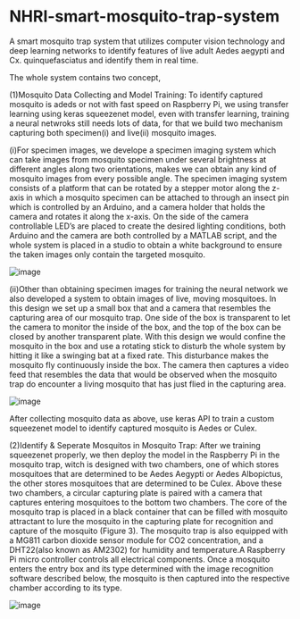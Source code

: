 # NHRI-smart-mosquito-trap-system
A smart mosquito trap system that utilizes computer vision technology and deep learning networks to identify features of live adult Aedes aegypti and Cx. quinquefasciatus and identify them in real time.

The whole system contains two concept,

(1)Mosquito Data Collecting and Model Training: To identify captured mosquito is adeds or not with fast speed on Raspberry Pi, we using transfer learning using keras squeezenet model, even with transfer learning, training a neural netwroks still needs lots of data, for that we build two mechanism capturing both specimen(i) and live(ii) mosquito images.

(i)For specimen images, we develope a specimen imaging system which can take images from mosquito specimen under several brightness at different angles along two orientations, makes we can obtain any kind of mosquito images from every possible angle. The specimen imaging system consists of a platform that can be rotated by a stepper motor along the z-axis in which a mosquito specimen can be attached to through an insect pin  which is controlled by an Arduino, and a camera holder that holds the camera and rotates it along the x-axis. On the side of the camera controllable LED’s are placed to create the desired lighting conditions, both Arduino and the camera are both controlled by a MATLAB script, and the whole system is placed in a studio to obtain a white background to ensure the taken images only contain the targeted mosquito.

![image](https://user-images.githubusercontent.com/61857351/130187417-ef18aa68-849d-4be2-9f78-c66077c62900.png)


(ii)Other than obtaining specimen images for training the neural network we also developed a system to obtain images of live, moving mosquitoes. In this design we set up a small box that and a camera that resembles the capturing area of our mosquito trap. One side of the box is transparent to let the camera to monitor the inside of the box, and the top of the box can be closed by another transparent plate. With this design we would confine the mosquito in the box and use a rotating stick to disturb the whole system by hitting it like a swinging bat at a fixed rate. This disturbance makes the mosquito fly continuously inside the box. The camera then captures a video feed that resembles the data that would be observed when the mosquito trap do encounter a living mosquito that has just flied in the capturing area.

![image](https://user-images.githubusercontent.com/61857351/130187437-38d6b9bf-8682-406a-96fa-f7bcd4717fc3.png)


After collecting mosquito data as above, use keras API to train a custom squeezenet model to identify captured mosquito is Aedes or Culex.


(2)Identify & Seperate Mosquitos in Mosquito Trap: After we training squeezenet properly, we then deploy the model in the Raspberry Pi in the mosquito trap, witch is designed with two chambers, one of which stores mosquitoes that are determined to be Aedes Aegypti or Aedes Albopictus, the other stores mosquitoes that are determined to be Culex. Above these two chambers, a circular capturing plate is paired with a camera that captures entering mosquitoes to the bottom two chambers. The core of the mosquito trap is placed in a black container that can be filled with mosquito attractant to lure the mosquito in the capturing plate for recognition and capture of the mosquito (Figure 3). The mosquito trap is also equipped with a MG811 carbon dioxide sensor module for CO2 concentration, and a DHT22(also known as AM2302) for humidity and temperature.A Raspberry Pi micro controller controls all electrical components. Once a mosquito enters the entry box and its type determined with the image recognition software described below, the mosquito is then captured into the respective chamber according to its type. 

![image](https://user-images.githubusercontent.com/61857351/130189133-9bffd872-fec0-4f56-aa1d-f00293999b3b.png)
